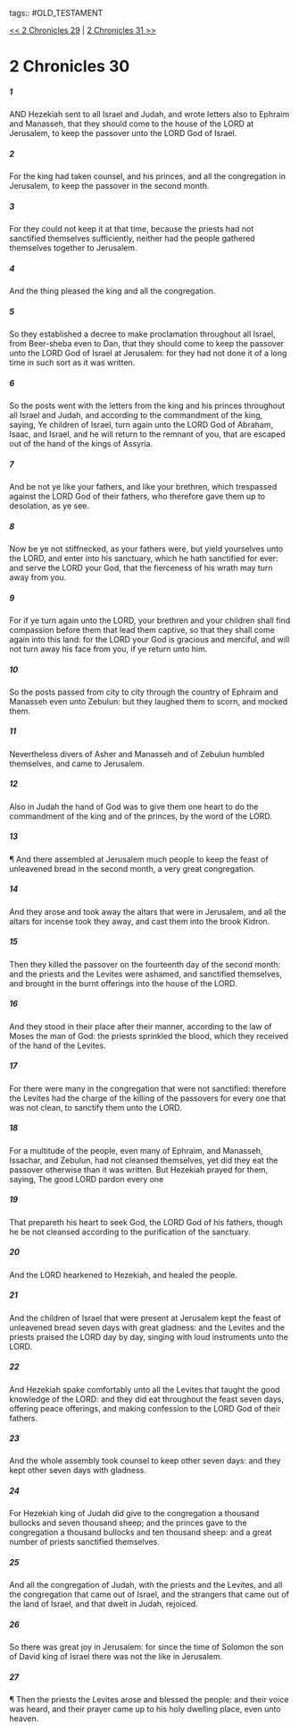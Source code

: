 tags:: #OLD_TESTAMENT

[<< 2 Chronicles 29](OLD_TESTAMENT/14_2_Chronicles/2_Chronicles_29.md) | [2 Chronicles 31 >>](OLD_TESTAMENT/14_2_Chronicles/2_Chronicles_31.md)

# 2 Chronicles 30

##### 1

AND Hezekiah sent to all Israel and Judah, and wrote letters also to Ephraim and Manasseh, that they should come to the house of the LORD at Jerusalem, to keep the passover unto the LORD God of Israel.

##### 2

For the king had taken counsel, and his princes, and all the congregation in Jerusalem, to keep the passover in the second month.

##### 3

For they could not keep it at that time, because the priests had not sanctified themselves sufficiently, neither had the people gathered themselves together to Jerusalem.

##### 4

And the thing pleased the king and all the congregation.

##### 5

So they established a decree to make proclamation throughout all Israel, from Beer-sheba even to Dan, that they should come to keep the passover unto the LORD God of Israel at Jerusalem: for they had not done it of a long time in such sort as it was written.

##### 6

So the posts went with the letters from the king and his princes throughout all Israel and Judah, and according to the commandment of the king, saying, Ye children of Israel, turn again unto the LORD God of Abraham, Isaac, and Israel, and he will return to the remnant of you, that are escaped out of the hand of the kings of Assyria.

##### 7

And be not ye like your fathers, and like your brethren, which trespassed against the LORD God of their fathers, who therefore gave them up to desolation, as ye see.

##### 8

Now be ye not stiffnecked, as your fathers were, but yield yourselves unto the LORD, and enter into his sanctuary, which he hath sanctified for ever: and serve the LORD your God, that the fierceness of his wrath may turn away from you.

##### 9

For if ye turn again unto the LORD, your brethren and your children shall find compassion before them that lead them captive, so that they shall come again into this land: for the LORD your God is gracious and merciful, and will not turn away his face from you, if ye return unto him.

##### 10

So the posts passed from city to city through the country of Ephraim and Manasseh even unto Zebulun: but they laughed them to scorn, and mocked them.

##### 11

Nevertheless divers of Asher and Manasseh and of Zebulun humbled themselves, and came to Jerusalem.

##### 12

Also in Judah the hand of God was to give them one heart to do the commandment of the king and of the princes, by the word of the LORD.

##### 13

¶ And there assembled at Jerusalem much people to keep the feast of unleavened bread in the second month, a very great congregation.

##### 14

And they arose and took away the altars that were in Jerusalem, and all the altars for incense took they away, and cast them into the brook Kidron.

##### 15

Then they killed the passover on the fourteenth day of the second month: and the priests and the Levites were ashamed, and sanctified themselves, and brought in the burnt offerings into the house of the LORD.

##### 16

And they stood in their place after their manner, according to the law of Moses the man of God: the priests sprinkled the blood, which they received of the hand of the Levites.

##### 17

For there were many in the congregation that were not sanctified: therefore the Levites had the charge of the killing of the passovers for every one that was not clean, to sanctify them unto the LORD.

##### 18

For a multitude of the people, even many of Ephraim, and Manasseh, Issachar, and Zebulun, had not cleansed themselves, yet did they eat the passover otherwise than it was written. But Hezekiah prayed for them, saying, The good LORD pardon every one

##### 19

That prepareth his heart to seek God, the LORD God of his fathers, though he be not cleansed according to the purification of the sanctuary.

##### 20

And the LORD hearkened to Hezekiah, and healed the people.

##### 21

And the children of Israel that were present at Jerusalem kept the feast of unleavened bread seven days with great gladness: and the Levites and the priests praised the LORD day by day, singing with loud instruments unto the LORD.

##### 22

And Hezekiah spake comfortably unto all the Levites that taught the good knowledge of the LORD: and they did eat throughout the feast seven days, offering peace offerings, and making confession to the LORD God of their fathers.

##### 23

And the whole assembly took counsel to keep other seven days: and they kept other seven days with gladness.

##### 24

For Hezekiah king of Judah did give to the congregation a thousand bullocks and seven thousand sheep; and the princes gave to the congregation a thousand bullocks and ten thousand sheep: and a great number of priests sanctified themselves.

##### 25

And all the congregation of Judah, with the priests and the Levites, and all the congregation that came out of Israel, and the strangers that came out of the land of Israel, and that dwelt in Judah, rejoiced.

##### 26

So there was great joy in Jerusalem: for since the time of Solomon the son of David king of Israel there was not the like in Jerusalem.

##### 27

¶ Then the priests the Levites arose and blessed the people: and their voice was heard, and their prayer came up to his holy dwelling place, even unto heaven.
